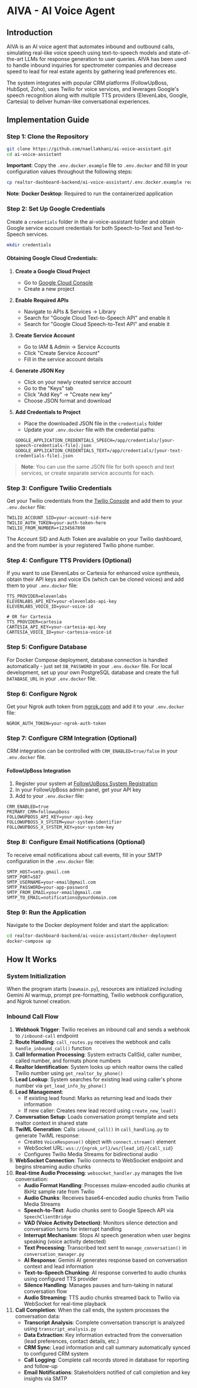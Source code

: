 # AIVA - AI Voice Agent

## Introduction

AIVA is an AI voice agent that automates inbound and outbound calls, simulating real-like voice speech using text-to-speech models and state-of-the-art LLMs for response generation to user queries. AIVA has been used to handle inbound inquiries for spectrometer companies and decrease speed to lead for real estate agents by gathering lead preferences etc. 

The system integrates with popular CRM platforms (FollowUpBoss, HubSpot, Zoho), uses Twilio for voice services, and leverages Google's speech recognition along with multiple TTS providers (ElevenLabs, Google, Cartesia) to deliver human-like conversational experiences.

## Implementation Guide

### Step 1: Clone the Repository

```bash
git clone https://github.com/naellakhani/ai-voice-assistant.git
cd ai-voice-assistant
```

**Important**: Copy the `.env.docker.example` file to `.env.docker` and fill in your configuration values throughout the following steps:

```bash
cp realtor-dashboard-backend/ai-voice-assistant/.env.docker.example realtor-dashboard-backend/ai-voice-assistant/.env.docker
```
**Note**: **Docker Desktop**: Required to run the containerized application

### Step 2: Set Up Google Credentials

Create a `credentials` folder in the ai-voice-assistant folder and obtain Google service account credentials for both Speech-to-Text and Text-to-Speech services.

```bash
mkdir credentials
```

#### Obtaining Google Cloud Credentials:

1. **Create a Google Cloud Project**
   - Go to [Google Cloud Console](https://console.cloud.google.com/)
   - Create a new project

2. **Enable Required APIs**
   - Navigate to APIs & Services → Library
   - Search for "Google Cloud Text-to-Speech API" and enable it
   - Search for "Google Cloud Speech-to-Text API" and enable it

3. **Create Service Account**
   - Go to IAM & Admin → Service Accounts
   - Click "Create Service Account"
   - Fill in the service account details

4. **Generate JSON Key**
   - Click on your newly created service account
   - Go to the "Keys" tab
   - Click "Add Key" → "Create new key"
   - Choose JSON format and download

5. **Add Credentials to Project**
   - Place the downloaded JSON file in the `credentials` folder
   - Update your `.env.docker` file with the credential paths:
   ```
   GOOGLE_APPLICATION_CREDENTIALS_SPEECH=/app/credentials/[your-speech-credentials-file].json
   GOOGLE_APPLICATION_CREDENTIALS_TEXT=/app/credentials/[your-text-credentials-file].json
   ```
> **Note**: You can use the same JSON file for both speech and text services, or create separate service accounts for each.

### Step 3: Configure Twilio Credentials

Get your Twilio credentials from the [Twilio Console](https://console.twilio.com/) and add them to your `.env.docker` file:

```
TWILIO_ACCOUNT_SID=your-account-sid-here
TWILIO_AUTH_TOKEN=your-auth-token-here
TWILIO_FROM_NUMBER=+1234567890
```

The Account SID and Auth Token are available on your Twilio dashboard, and the from number is your registered Twilio phone number.

### Step 4: Configure TTS Providers (Optional)

If you want to use ElevenLabs or Cartesia for enhanced voice synthesis, obtain their API keys and voice IDs (which can be cloned voices) and add them to your `.env.docker` file:

```
TTS_PROVIDER=elevenlabs
ELEVENLABS_API_KEY=your-elevenlabs-api-key
ELEVENLABS_VOICE_ID=your-voice-id

# OR for Cartesia
TTS_PROVIDER=cartesia
CARTESIA_API_KEY=your-cartesia-api-key
CARTESIA_VOICE_ID=your-cartesia-voice-id
```

### Step 5: Configure Database

For Docker Compose deployment, database connection is handled automatically - just set `DB_PASSWORD` in your `.env.docker` file. For local development, set up your own PostgreSQL database and create the full `DATABASE_URL` in your `.env.docker` file.

### Step 6: Configure Ngrok

Get your Ngrok auth token from [ngrok.com](https://ngrok.com/) and add it to your `.env.docker` file:

```
NGROK_AUTH_TOKEN=your-ngrok-auth-token
```

### Step 7: Configure CRM Integration (Optional)

CRM integration can be controlled with `CRM_ENABLED=true/false` in your `.env.docker` file.

#### FollowUpBoss Integration
1. Register your system at [FollowUpBoss System Registration](https://apps.followupboss.com/system-registration)
2. In your FollowUpBoss admin panel, get your API key
3. Add to your `.env.docker` file:
```
CRM_ENABLED=true
PRIMARY_CRM=followupboss
FOLLOWUPBOSS_API_KEY=your-api-key
FOLLOWUPBOSS_X_SYSTEM=your-system-identifier
FOLLOWUPBOSS_X_SYSTEM_KEY=your-system-key
```

### Step 8: Configure Email Notifications (Optional)

To receive email notifications about call events, fill in your SMTP configuration in the `.env.docker` file:

```
SMTP_HOST=smtp.gmail.com
SMTP_PORT=587
SMTP_USERNAME=your-email@gmail.com
SMTP_PASSWORD=your-app-password
SMTP_FROM_EMAIL=your-email@gmail.com
SMTP_TO_EMAIL=notifications@yourdomain.com
```

### Step 9: Run the Application

Navigate to the Docker deployment folder and start the application:

```bash
cd realtor-dashboard-backend/ai-voice-assistant/docker-deployment
docker-compose up
```

## How It Works

### System Initialization
When the program starts (`newmain.py`), resources are initialized including Gemini AI warmup, prompt pre-formatting, Twilio webhook configuration, and Ngrok tunnel creation.

### Inbound Call Flow

1. **Webhook Trigger**: Twilio receives an inbound call and sends a webhook to `/inbound-call` endpoint
2. **Route Handling**: `call_routes.py` receives the webhook and calls `handle_inbound_call()` function
3. **Call Information Processing**: System extracts CallSid, caller number, called number, and formats phone numbers
4. **Realtor Identification**: System looks up which realtor owns the called Twilio number using `get_realtor_by_phone()`
5. **Lead Lookup**: System searches for existing lead using caller's phone number via `get_lead_info_by_phone()`
6. **Lead Management**:
   - If existing lead found: Marks as returning lead and loads their information
   - If new caller: Creates new lead record using `create_new_lead()`
7. **Conversation Setup**: Loads conversation prompt template and sets realtor context in shared state
8. **TwiML Generation**: Calls `inbound_call()` in `call_handling.py` to generate TwiML response:
   - Creates `VoiceResponse()` object with `connect.stream()` element
   - WebSocket URL: `wss://{ngrok_url}/ws/{lead_id}/{call_sid}`
   - Configures Twilio Media Streams for bidirectional audio
9. **WebSocket Connection**: Twilio connects to WebSocket endpoint and begins streaming audio chunks
10. **Real-time Audio Processing**: `websocket_handler.py` manages the live conversation:
    - **Audio Format Handling**: Processes mulaw-encoded audio chunks at 8kHz sample rate from Twilio
    - **Audio Chunks**: Receives base64-encoded audio chunks from Twilio Media Streams
    - **Speech-to-Text**: Audio chunks sent to Google Speech API via `SpeechClientBridge`
    - **VAD (Voice Activity Detection)**: Monitors silence detection and conversation turns for interrupt handling
    - **Interrupt Mechanism**: Stops AI speech generation when user begins speaking (voice activity detected)
    - **Text Processing**: Transcribed text sent to `manage_conversation()` in `conversation_manager.py`
    - **AI Response**: Gemini AI generates response based on conversation context and lead information
    - **Text-to-Speech Chunking**: AI response converted to audio chunks using configured TTS provider
    - **Silence Handling**: Manages pauses and turn-taking in natural conversation flow
    - **Audio Streaming**: TTS audio chunks streamed back to Twilio via WebSocket for real-time playback
11. **Call Completion**: When the call ends, the system processes the conversation data:
    - **Transcript Analysis**: Complete conversation transcript is analyzed using `transcript_analysis.py`
    - **Data Extraction**: Key information extracted from the conversation (lead preferences, contact details, etc.)
    - **CRM Sync**: Lead information and call summary automatically synced to configured CRM system
    - **Call Logging**: Complete call records stored in database for reporting and follow-up
    - **Email Notifications**: Stakeholders notified of call completion and key insights via SMTP